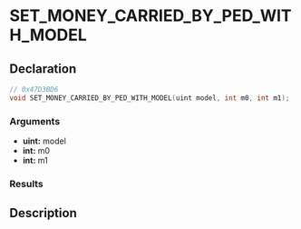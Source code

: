 # SET_MONEY_CARRIED_BY_PED_WITH_MODEL

## Declaration
```cpp
// 0x47D3BD6
void SET_MONEY_CARRIED_BY_PED_WITH_MODEL(uint model, int m0, int m1);
```

### Arguments
- **uint:** model
- **int:** m0
- **int:** m1

### Results

## Description

